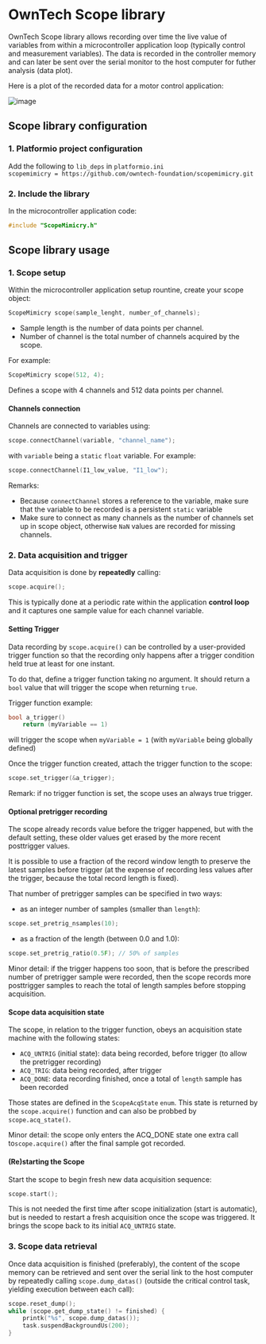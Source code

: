 # OwnTech Scope library

OwnTech Scope library allows recording over time the live value of variables from within a microcontroller application loop (typically control and measurement variables). The data is recorded in the controller memory and can later be sent over the serial monitor to the host computer for futher analysis (data plot).

Here is a plot of the recorded data for a motor control application:

![image](https://github.com/owntech-foundation/scopemimicry/assets/22010135/2f9d3ffe-c2f5-4192-a7df-3b2b085cbab1)

##  Scope library configuration

### 1\. Platformio project configuration

Add the following to `lib_deps` in `platformio.ini`  
```scopemimicry = https://github.com/owntech-foundation/scopemimicry.git```  

###  2\. Include the library

In the microcontroller application code:

```cpp
#include "ScopeMimicry.h"
```

## Scope library usage

### 1\. Scope setup

Within the microcontroller application setup rountine, create your scope object:

```cpp
ScopeMimicry scope(sample_lenght, number_of_channels);
```

- Sample length is the number of data points per channel.  
- Number of channel is the total number of channels acquired by the scope.
  

For example:
```cpp
ScopeMimicry scope(512, 4);
```
Defines a scope with 4 channels and 512 data points per channel.

#### Channels connection

Channels are connected to variables using:

```cpp
scope.connectChannel(variable, "channel_name");
```
with `variable` being a `static` `float` variable. For example:
```cpp
scope.connectChannel(I1_low_value, "I1_low");
```
Remarks:

- Because `connectChannel` stores a reference to the variable, make sure that the variable to be recorded is a persistent `static` variable
- Make sure to connect as many channels as the number of channels set up in scope object, otherwise `NaN` values are recorded for missing channels.

### 2\. Data acquisition and trigger
Data acquisition is done by **repeatedly** calling:  

```cpp
scope.acquire();
```

This is typically done at a periodic rate within the application **control loop** and it captures one sample value for each channel variable.

#### Setting Trigger

Data recording by `scope.acquire()` can be controlled by a user-provided trigger function so that the recording only happens after a trigger condition held true at least for one instant.

To do that, define a trigger function taking no argument. It should return a `bool` value that will trigger the scope when returning `true`. 

Trigger function example:  
```cpp
bool a_trigger()
    return (myVariable == 1)
```
will trigger the scope when `myVariable = 1` (with `myVariable` being globally defined)  

Once the trigger function created, attach the trigger function to the scope:
```cpp
scope.set_trigger(&a_trigger);
```

Remark: if no trigger function is set, the scope uses an always true trigger.

#### Optional pretrigger recording

The scope already records value before the trigger happened, but with the default setting, these older values get erased by the more recent posttrigger values.

It is possible to use a fraction of the record window length to preserve the latest samples before trigger (at the expense of recording less values after the trigger, because the total record length is fixed).

That number of pretrigger samples can be specified in two ways:

- as an integer number of samples (smaller than `length`):

```cpp
scope.set_pretrig_nsamples(10);
```

- as a fraction of the length (between 0.0 and 1.0):

```cpp
scope.set_pretrig_ratio(0.5F); // 50% of samples 
```

Minor detail: if the trigger happens too soon, that is before the prescribed number of pretrigger sample were recorded, then the scope records more posttrigger samples to reach the total of length samples before stopping acquisition.

#### Scope data acquisition state

The scope, in relation to the trigger function, obeys an acquisition state machine with the following states:

- `ACQ_UNTRIG` (initial state): data being recorded, before trigger (to allow the pretrigger recording)
- `ACQ_TRIG`: data being recorded, after trigger
- `ACQ_DONE`: data recording finished, once a total of `length` sample has been recorded

Those states are defined in the `ScopeAcqState` `enum`. This state is returned by the `scope.acquire()` function and can also be probbed by `scope.acq_state()`.

Minor detail: the scope only enters the ACQ_DONE state one extra call to`scope.acquire()`  after the final sample got recorded.

#### (Re)starting the Scope

Start the scope to begin fresh new data acquisition sequence:
```cpp
scope.start();
```

This is not needed the first time after scope initialization (start is automatic), but is needed to restart a fresh acquisition once the scope was triggered. It brings the scope back to its initial `ACQ_UNTRIG` state.

### 3\. Scope data retrieval

Once data acquisition is finished (preferably), the content of the scope memory can be retrieved and sent over the serial link to the host computer by repeatedly calling `scope.dump_datas()` (outside the critical control task, yielding execution between each call):

```C++
scope.reset_dump();
while (scope.get_dump_state() != finished) {
    printk("%s", scope.dump_datas());
    task.suspendBackgroundUs(200);
}
```

